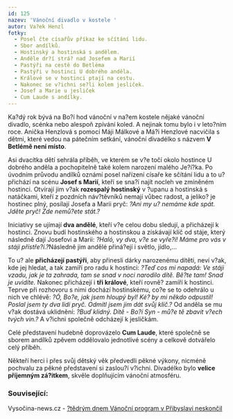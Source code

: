 ```yaml
---
id: 125
nazev: 'Vánoční divadlo v kostele '
autor: Va?ek Henzl
fotky:
  - Posel čte císařův příkaz ke sčítání lidu.
  - Sbor andílků.
  - Hostinský a hostinská s andělem.
  - Anděle dr?í strá? nad Josefem a Marií
  - Pastýři na cestě do Betléma
  - Pastýři v hostinci U dobrého anděla.
  - Králové se v hostinci ptají na cestu.
  - Nakonec se v?ichni se?li kolem jesliček.
  - Josef a Marie u jesliček
  - Cum Laude s andílky.
---
```

<!-- Generated by XStandard version 2.0.0.0 on 2007-12-26T01:28:25 -->

<p>Ka?dý rok bývá na Bo?í hod vánoční v na?em kostele nějaké vánoční divadlo, scénka nebo alespoň zpívání koled. A nejinak tomu bylo i v leto?ním roce. Anička Henzlová s pomocí Máji Málkové a Má?i Henzlové nacvičila s dětmi, které vedou na pátečním setkání, vánoční divadélko s názvem <strong>V Betlémě není místo</strong>.</p>
<p>Asi dvacítka dětí sehrála příběh, ve kterém se v?e točí okolo hostince U dobrého anděla a pochopitelně také kolem narození malého Je?í?ka. Po úvodním průvodu andílků oznámí posel nařízení císaře ke sčítání lidu a to u? přichází na scénu <strong>Josef s Marií</strong>, kteří se sna?í najít nocleh ve zmíněném hostinci. Otvírají jim v?ak <strong>rozespalý hostinský</strong> v ?upanu a hostinská s natáčkami, kteří z pozdních náv?těvníků nemají vůbec radost, a jeliko? je hostinec plný, posílají Josefa a Marii pryč: <em>?Ani my u? nemáme kde spát. Jděte pryč! Zde nemů?ete stát.?</em></p>
<p>Iniciativy se ujímají <strong>dva andělé</strong>, kteří v?e celou dobu sledují, a přicházejí k hostinci. Znovu budí hostinského a hostinskou a získávají klíč od stáje, který následně dají Josefovi a Marii: <em>?Haló, vy dva, v?e se vyře?í! Máme pro vás v stáji přístře?í.?</em>Následně jim andělé přiná?ejí i světlo, jídlo,...</p>
<p>To u? ale <strong>přicházejí pastýři</strong>, aby přinesli dárky narozenému dítěti, neví v?ak, kde jej hledat, a tak zamíří pro radu k hostinci: <em>?Teď cos mi napadá: Ve stáji vzadu, jak je ta zahrada, tam se snad v noci narodilo dítě. Bě?te tam! Snad je uvidíte.</em> Nakonec přicházejí i <strong>tři králové</strong>, kteří rovně? zamíří k hostinci. Teprve při rozhovoru s nimi dochází hostinskému, co?e se to odehrálo u nich ve chlévě: <em>?Ó, Bo?e, jak jsem hloupý byl! Ké? by mi někdo odpustil! Poslal jsem ty dva lidi pryč. Odmítl jsem jim dát svůj klíč.?</em> Od anděla se mu v?ak dostává uklidnění: <em>?Buď klidný. Dítě - Bo?í Syn - mů?e tě zbavit v?ech tvých vin.?</em> A v?ichni společně odcházejí k jesličkám.</p>
<p>Celé představení hudebně doprovázelo <strong>Cum Laude</strong>, které společně se sborem andílků zpěvem oddělovalo jednotlivé scény a celkově dotvářelo celý příběh.</p>
<p>Někteří herci i přes svůj dětský věk předvedli pěkné výkony, nicméně pochvalu za pěkné představení si zaslou?í v?ichni. Divadélko bylo <strong>velice příjemným zá?itkem</strong>, skvěle doplňujícím vánoční atmosféru.</p>
<h3 class="left">Související:</h3>
<p>Vysočina-news.cz - <a href="http://www.vysocina-news.cz/clanek/stedrym-dnem-vanocni-program-v-pribyslavi-neskoncil/">?tědrým dnem Vánoční program v Přibyslavi neskončil</a></p>
